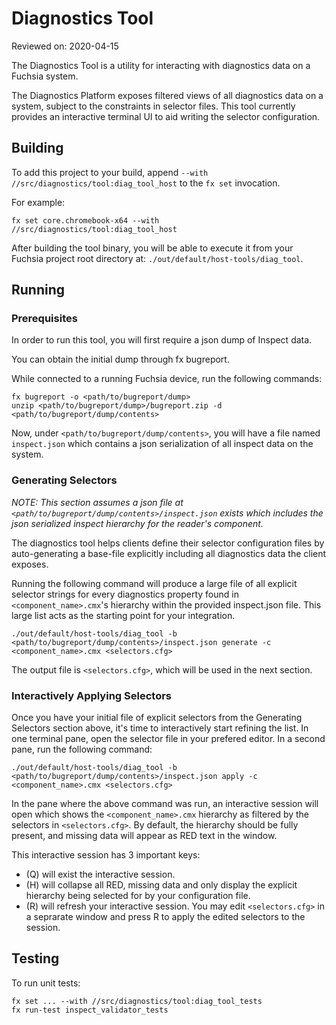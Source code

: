 # Diagnostics Tool

Reviewed on: 2020-04-15

The Diagnostics Tool is a utility for interacting with diagnostics data
on a Fuchsia system.

The Diagnostics Platform exposes filtered views of all diagnostics
data on a system, subject to the constraints in selector files. This
tool currently provides an interactive terminal UI to aid writing the
selector configuration.

## Building

To add this project to your build, append `--with //src/diagnostics/tool:diag_tool_host`
to the `fx set` invocation.

For example:

```
fx set core.chromebook-x64 --with //src/diagnostics/tool:diag_tool_host
```

After building the tool binary, you will be able to execute it from
 your Fuchsia project root directory at:
`./out/default/host-tools/diag_tool`.

## Running

### Prerequisites

In order to run this tool, you will first require a json dump of Inspect data.

You can obtain the initial dump through fx bugreport.

While connected to a running Fuchsia device, run the following commands:

```
fx bugreport -o <path/to/bugreport/dump>
unzip <path/to/bugreport/dump>/bugreport.zip -d <path/to/bugreport/dump/contents>
```

Now, under `<path/to/bugreport/dump/contents>`, you will have a file named
`inspect.json` which contains a json serialization of all inspect data
on the system.

### Generating Selectors

*NOTE: This section assumes a json file at `<path/to/bugreport/dump/contents>/inspect.json`
exists which includes the json serialized inspect hierarchy for the reader's component.*

The diagnostics tool helps clients define their selector configuration
files by auto-generating a base-file explicitly including all diagnostics
data the client exposes.

Running the following command will produce a large file of all
explicit selector strings for every diagnostics property found in
`<component_name>.cmx`'s hierarchy within the provided inspect.json
file. This large list acts as the starting point for your integration.

```
./out/default/host-tools/diag_tool -b <path/to/bugreport/dump/contents>/inspect.json generate -c <component_name>.cmx <selectors.cfg>
```

The output file is `<selectors.cfg>`, which will be used in the next section.

### Interactively Applying Selectors
Once you have your initial file of explicit selectors from the Generating
Selectors section above, it's time to interactively start refining
the list. In one terminal pane, open the selector file in your prefered
editor. In a second pane, run the following command:

```
./out/default/host-tools/diag_tool -b <path/to/bugreport/dump/contents>/inspect.json apply -c <component_name>.cmx <selectors.cfg>
```

In the pane where the above command was run, an interactive session
will open which shows the `<component_name>.cmx` hierarchy as filtered
by the selectors in `<selectors.cfg>`. By default, the hierarchy should
be fully present, and missing data will appear as RED text in the window.

This interactive session has 3 important keys:

* (Q) will exist the interactive session.
* (H) will collapse all RED, missing data and only display the explicit
hierarchy being selected for by your configuration file.
* (R) will refresh your interactive session. You may edit `<selectors.cfg>`
in a seprarate window and press R to apply the edited selectors to
the session.

## Testing
To run unit tests:

```
fx set ... --with //src/diagnostics/tool:diag_tool_tests
fx run-test inspect_validator_tests
```

